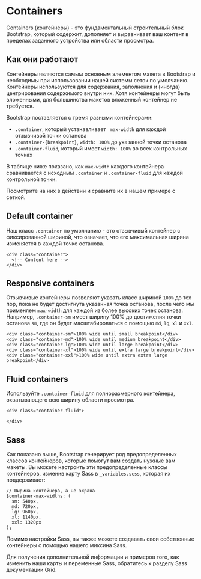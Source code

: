 # Containers
Containers (контейнеры) - это фундаментальный строительный блок Bootstrap, который содержит, дополняет и выравнивает ваш контент в пределах заданного устройства или области просмотра.

## Как они работают
Контейнеры являются самым основным элементом макета в Bootstrap и необходимы при использовании нашей системы сеток по умолчанию. Контейнеры используются для содержания, заполнения и (иногда) центрирования содержимого внутри них. Хотя контейнеры могут быть вложенными, для большинства макетов вложенный контейнер не требуется.

Bootstrap поставляется с тремя разными контейнерами:
- `.container`, который устанавливает ` max-width` для каждой отзывчивой точки останова
- `.container-{breakpoint}`, `width: 100%` до указанной точки останова
- `.container-fluid`, который имеет `width: 100%` во всех контрольных точках

В таблице ниже показано, как `max-width` каждого контейнера сравнивается с исходным `.container` и `.container-fluid` для каждой контрольной точки.

Посмотрите на них в действии и сравните их в нашем примере с сеткой.

## Default container
Наш класс `.container` по умолчанию - это отзывчивый контейнер с фиксированной шириной, что означает, что его максимальная ширина изменяется в каждой точке останова.

    <div class="container">
      <!-- Content here -->
    </div>

## Responsive containers
Отзывчивые контейнеры позволяют указать класс шириной `100%` до тех пор, пока не будет достигнута указанная точка останова, после чего мы применяем `max-width` для каждой из более высоких точек останова. Например, `.container-sm` имеет ширину 100% до достижения точки останова `sm`, где он будет масштабироваться с помощью `md`, `lg`, `xl` и `xxl`.

    <div class="container-sm">100% wide until small breakpoint</div>
    <div class="container-md">100% wide until medium breakpoint</div>
    <div class="container-lg">100% wide until large breakpoint</div>
    <div class="container-xl">100% wide until extra large breakpoint</div>
    <div class="container-xxl">100% wide until extra extra large breakpoint</div>

## Fluid containers
Используйте `.container-fluid` для полноразмерного контейнера, охватывающего всю ширину области просмотра.

    <div class="container-fluid">

    </div>

## Sass
Как показано выше, Bootstrap генерирует ряд предопределенных классов контейнеров, которые помогут вам создать нужные вам макеты. Вы можете настроить эти предопределенные классы контейнеров, изменив карту Sass в `_variables.scss`, которая их поддерживает:

    // Ширина контейнера, а не экрана
    $container-max-widths: (
      sm: 540px,
      md: 720px,
      lg: 960px,
      xl: 1140px,
      xxl: 1320px
    );

Помимо настройки Sass, вы также можете создавать свои собственные контейнеры с помощью нашего миксина Sass.

Для получения дополнительной информации и примеров того, как изменить наши карты и переменные Sass, обратитесь к разделу Sass документации Grid.
